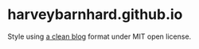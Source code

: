 # harveybarnhard.github.io

Style using [a clean blog](http://startbootstrap.com/template-overviews/clean-blog/)
format under MIT open license.
